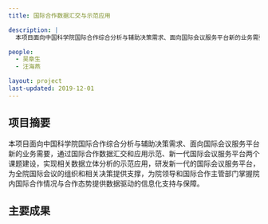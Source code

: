 ```yaml
---
title: 国际合作数据汇交与示范应用

description: |
  本项目面向中国科学院国际合作综合分析与辅助决策需求、面向国际会议服务平台新的业务需要，通过国际合作数据汇交和应用示范、新一代国际会议服务平台两个课题建设，实现相关数据立体分析的示范应用，研发新一代的国际会议服务平台，为全院国际会议的组织和相关决策提供支撑，为院领导和国际合作主管部门掌握院内国际合作情况与合作态势提供数据驱动的信息化支持与保障。

people:
  - 吴章生 
  - 汪海燕

layout: project
last-updated: 2019-12-01
---
```

## 项目摘要
  本项目面向中国科学院国际合作综合分析与辅助决策需求、面向国际会议服务平台新的业务需要，通过国际合作数据汇交和应用示范、新一代国际会议服务平台两个课题建设，实现相关数据立体分析的示范应用，研发新一代的国际会议服务平台，为全院国际会议的组织和相关决策提供支撑，为院领导和国际合作主管部门掌握院内国际合作情况与合作态势提供数据驱动的信息化支持与保障。

## 主要成果